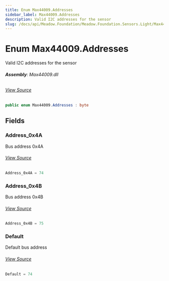 ```yaml
---
title: Enum Max44009.Addresses
sidebar_label: Max44009.Addresses
description: Valid I2C addresses for the sensor
slug: /docs/api/Meadow.Foundation/Meadow.Foundation.Sensors.Light/Max44009.Addresses
---
```

# Enum Max44009.Addresses
Valid I2C addresses for the sensor

###### **Assembly**: Max44009.dll
###### [View Source](https://github.com/WildernessLabs/Meadow.Foundation.git/blob/develop/Source/Meadow.Foundation.Peripherals/Sensors.Light.Max44009/Driver/Max44009.Enums.cs#L8)
```csharp title="Declaration"
public enum Max44009.Addresses : byte
```
## Fields
### Address_0x4A
Bus address 0x4A
###### [View Source](https://github.com/WildernessLabs/Meadow.Foundation.git/blob/develop/Source/Meadow.Foundation.Peripherals/Sensors.Light.Max44009/Driver/Max44009.Enums.cs#L13)
```csharp title="Declaration"
Address_0x4A = 74
```
### Address_0x4B
Bus address 0x4B
###### [View Source](https://github.com/WildernessLabs/Meadow.Foundation.git/blob/develop/Source/Meadow.Foundation.Peripherals/Sensors.Light.Max44009/Driver/Max44009.Enums.cs#L17)
```csharp title="Declaration"
Address_0x4B = 75
```
### Default
Default bus address
###### [View Source](https://github.com/WildernessLabs/Meadow.Foundation.git/blob/develop/Source/Meadow.Foundation.Peripherals/Sensors.Light.Max44009/Driver/Max44009.Enums.cs#L21)
```csharp title="Declaration"
Default = 74
```
